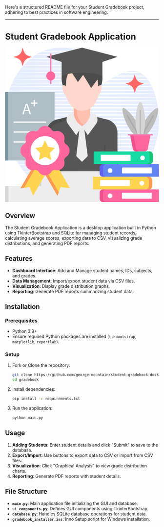 Here's a structured README file for your Student Gradebook project, adhering to best practices in software engineering:

---

# Student Gradebook Application

![Application Demo Screenshot](logos/logo1.png)

## Overview

The Student Gradebook Application is a desktop application built in Python using TkinterBootstrap and SQLite for managing student records, calculating average scores, exporting data to CSV, visualizing grade distributions, and generating PDF reports.

## Features

- **Dashboard Interface**: Add and Manage student names, IDs, subjects, and grades.
- **Data Management**: Import/export student data via CSV files.
- **Visualization**: Display grade distribution graphs.
- **Reporting**: Generate PDF reports summarizing student data.

## Installation

### Prerequisites

- Python 3.9+
- Ensure required Python packages are installed (`ttkbootstrap`, `matplotlib`, `reportlab`).

### Setup

1. Fork or Clone the repository:

   ```bash
   git clone https://github.com/george-mountain/student-gradebook-desktop-application.git
   cd gradebook
   ```

2. Install dependencies:

   ```bash
   pip install -r requirements.txt
   ```

3. Run the application:

   ```bash
   python main.py
   ```

## Usage

1. **Adding Students**: Enter student details and click "Submit" to save to the database.
2. **Export/Import**: Use buttons to export data to CSV or import from CSV files.
3. **Visualization**: Click "Graphical Analysis" to view grade distribution charts.
4. **Reporting**: Generate PDF reports with student details.

## File Structure

- **`main.py`**: Main application file initializing the GUI and database.
- **`ui_components.py`**: Defines GUI components using TkinterBootstrap.
- **`database.py`**: Handles SQLite database operations for student data.
- **`gradebook_installer.iss`**: Inno Setup script for Windows installation.
